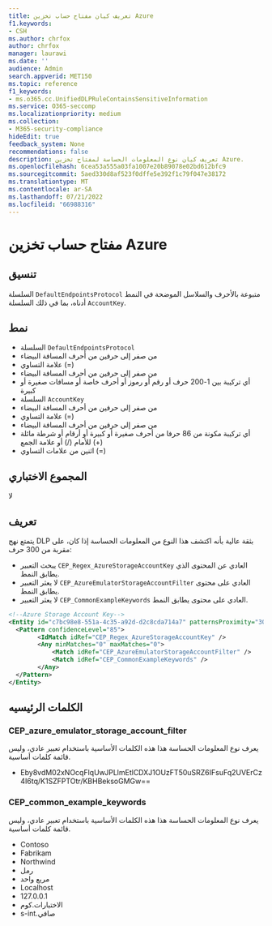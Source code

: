 ```yaml
---
title: تعريف كيان مفتاح حساب تخزين Azure
f1.keywords:
- CSH
ms.author: chrfox
author: chrfox
manager: laurawi
ms.date: ''
audience: Admin
search.appverid: MET150
ms.topic: reference
f1_keywords:
- ms.o365.cc.UnifiedDLPRuleContainsSensitiveInformation
ms.service: O365-seccomp
ms.localizationpriority: medium
ms.collection:
- M365-security-compliance
hideEdit: true
feedback_system: None
recommendations: false
description: تعريف كيان نوع المعلومات الحساسة لمفتاح تخزين Azure.
ms.openlocfilehash: 6cea53a555a03fa1007e20b89078e02bd612bfc9
ms.sourcegitcommit: 5aed330d8af523f0dffe5e392f1c79f047e38172
ms.translationtype: MT
ms.contentlocale: ar-SA
ms.lasthandoff: 07/21/2022
ms.locfileid: "66988316"
---
```

# <a name="azure-storage-account-key"></a>مفتاح حساب تخزين Azure

## <a name="format"></a>تنسيق

السلسلة `DefaultEndpointsProtocol` متبوعة بالأحرف والسلاسل الموضحة في النمط أدناه، بما في ذلك السلسلة `AccountKey`.

## <a name="pattern"></a>نمط

- السلسلة `DefaultEndpointsProtocol`
- من صفر إلى حرفين من أحرف المسافة البيضاء
- علامة التساوي (=)
- من صفر إلى حرفين من أحرف المسافة البيضاء
- أي تركيبة بين 1-200 حرف أو رقم أو رموز أو أحرف خاصة أو مسافات صغيرة أو كبيرة
- السلسلة `AccountKey`
- من صفر إلى حرفين من أحرف المسافة البيضاء
- علامة التساوي (=)
- من صفر إلى حرفين من أحرف المسافة البيضاء
- أي تركيبة مكونة من 86 حرفا من أحرف صغيرة أو كبيرة أو أرقام أو شرطة مائلة للأمام (/) أو علامة الجمع (+)
- اثنين من علامات التساوي (=)

## <a name="checksum"></a>المجموع الاختباري

لا

## <a name="definition"></a>تعريف

يتمتع نهج DLP بثقة عالية بأنه اكتشف هذا النوع من المعلومات الحساسة إذا كان، على مقربة من 300 حرف:

- يبحث التعبير `CEP_Regex_AzureStorageAccountKey` العادي عن المحتوى الذي يطابق النمط.
- لا يعثر التعبير `CEP_AzureEmulatorStorageAccountFilter` العادي على محتوى يطابق النمط.
- لا يعثر التعبير `CEP_CommonExampleKeywords` العادي على محتوى يطابق النمط.

```xml
<!--Azure Storage Account Key-->
<Entity id="c7bc98e8-551a-4c35-a92d-d2c8cda714a7" patternsProximity="300" recommendedConfidence="85">
  <Pattern confidenceLevel="85">
        <IdMatch idRef="CEP_Regex_AzureStorageAccountKey" />
        <Any minMatches="0" maxMatches="0">
            <Match idRef="CEP_AzureEmulatorStorageAccountFilter" />
            <Match idRef="CEP_CommonExampleKeywords" />
        </Any>
  </Pattern>
</Entity>
```

## <a name="keywords"></a>الكلمات الرئيسيه

### <a name="cep_azure_emulator_storage_account_filter"></a>CEP_azure_emulator_storage_account_filter

يعرف نوع المعلومات الحساسة هذا هذه الكلمات الأساسية باستخدام تعبير عادي، وليس قائمة كلمات أساسية.

- Eby8vdM02xNOcqFlqUwJPLlmEtlCDXJ1OUzFT50uSRZ6IFsuFq2UVErCz4I6tq/K1SZFPTOtr/KBHBeksoGMGw==

### <a name="cep_common_example_keywords"></a>CEP_common_example_keywords

يعرف نوع المعلومات الحساسة هذا هذه الكلمات الأساسية باستخدام تعبير عادي، وليس قائمة كلمات أساسية.

- Contoso
- Fabrikam
- Northwind
- رمل
- مربع واحد
- Localhost
- 127.0.0.1
- الاختبارات.<!--no-hyperlink-->كوم
- s-int.<!--no-hyperlink-->صافي